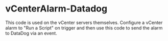 # vCenterAlarm-Datadog

This code is used on the vCenter servers themselves. Configure a vCenter alarm to "Run a Script" on trigger and then use this code to send the alarm to DataDog via an event.
